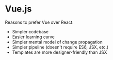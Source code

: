 # Vue.js

Reasons to prefer Vue over React:

  * Simpler codebase
  * Easier learning curve
  * Simpler mental model of change propagation
  * Simpler pipeline (doesn't require ES6, JSX, etc.)
  * Templates are more designer-friendly than JSX

